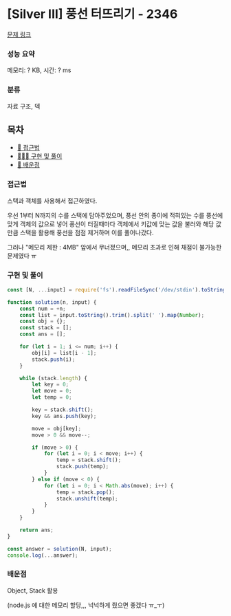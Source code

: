 # [Silver III] 풍선 터뜨리기 - 2346

[문제 링크](https://www.acmicpc.net/problem/2346)

### 성능 요약

메모리: ? KB, 시간: ? ms

### 분류

자료 구조, 덱

## 목차

-   [🤔 접근법](#접근법)
-   [👨🏻‍💻 구현 및 풀이](#구현-및-풀이)
-   [🫢 배운점](#배운점)

### 접근법

스택과 객체를 사용해서 접근하였다.

우선 1부터 N까지의 수를 스택에 담아주었으며, 풍선 안의 종이에 적혀있는 수를 풍선에 맞게 객체의 값으로 넣어 풍선이 터질때마다 객체에서 키값에 맞는 값을 불러와 해당 값 만큼 스택을 활용해 풍선을 점점 제거하며 이를 풀어나갔다.

그러나 "메모리 제한 : 4MB" 앞에서 무너졌으며,, 메모리 초과로 인해 채점이 불가능한 문제였다 ㅠ

### 구현 및 풀이

```javascript
const [N, ...input] = require('fs').readFileSync('/dev/stdin').toString().trim().split('\n');

function solution(n, input) {
    const num = +n;
    const list = input.toString().trim().split(' ').map(Number);
    const obj = {};
    const stack = [];
    const ans = [];

    for (let i = 1; i <= num; i++) {
        obj[i] = list[i - 1];
        stack.push(i);
    }

    while (stack.length) {
        let key = 0;
        let move = 0;
        let temp = 0;

        key = stack.shift();
        key && ans.push(key);

        move = obj[key];
        move > 0 && move--;

        if (move > 0) {
            for (let i = 0; i < move; i++) {
                temp = stack.shift();
                stack.push(temp);
            }
        } else if (move < 0) {
            for (let i = 0; i < Math.abs(move); i++) {
                temp = stack.pop();
                stack.unshift(temp);
            }
        }
    }

    return ans;
}

const answer = solution(N, input);
console.log(...answer);
```

### 배운점

Object, Stack 활용

(node.js 에 대한 메모리 할당,,, 넉넉하게 줬으면 좋겠다 ㅠ\_ㅜ)
